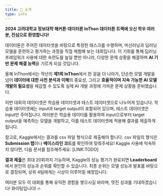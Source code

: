 ```yaml
---
title: 🎉 소개
type: info
---
```


**2024 고려대학교 정보대학 해커톤·데이터톤 InThon 데이터톤 트랙에 오신 학우 여러분, 진심으로 환영합니다!**

데이터톤은 주어진 데이터셋을 바탕으로 특정한 태스크를 수행하며, 머신러닝과 딥러닝 모델을 훈련하고 평가하는 과정을 직접 체험해 보는 대회입니다. 이 기회를 통해 딥러닝 프레임워크 사용에 대한 숙련도를 높일 뿐만 아니라, 다양한 문제 상황을 해결하며 **AI 기반 문제 해결 능력**을 기르게 되실 것입니다.

올해 InThon에서는 작년의 **제1회 InThon**에서 한 걸음 더 나아가, 단순한 모델 개발을 넘어 **데이터에 대한 사전 분석과 이해**의 중요성, 그리고 **효율적이며 지속 가능한 AI 모델 개발의 필요성**을 체감할 수 있도록 실제 AI 개발 과정에 가까운 문제 상황을 준비했습니다. 

이번 대회의 데이터셋은 학습용 데이터셋과 테스트 데이터셋으로 나누어져 있습니다. 학습용 데이터셋에는 input과 target output이 포함되어 있으며, 테스트 데이터셋은 input만 주어집니다. 여러분은 학습용 데이터를 활용하여 input으로부터 target output을 예측하는 모델을 개발하고, 이를 테스트 데이터셋에 적용해 결과를 제출하게 됩니다.

참고로, Kaggle에서는 결과를 csv 파일 형식으로 제출해야 합니다. csv 파일의 형식은 **Submission 탭**이나 **베이스라인 코드**를 확인하여 맞춰주세요! Kaggle 사용에 익숙하지 않다면, 다음 문서를 참조해주세요: [LINK:TODO]

**결과 제출**은 최대 20회까지 가능하며, Kaggle의 성능 평가가 완료되면 **Leaderboard**에서 본인의 성능과 순위를 확인할 수 있습니다. 최종 순위는 모델 성능과 발표를 바탕으로 결정되며, 상위 4팀에게는 시상이 이루어질 예정입니다.

여러분 모두 이 대회를 통해 유익한 경험을 쌓으시길 바라며, 멋진 성과를 기대하겠습니다! 화이팅입니다! 🔥